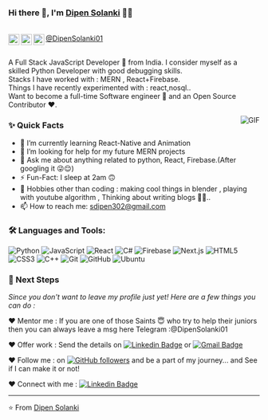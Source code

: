 ### Hi there 👋, I'm [Dipen Solanki](https://github.com/DipenSolanki01) 👨‍💻

<br/>

<a href="https://www.linkedin.com/in/dipen-solanki-2b2797240/">
  <img align="left" alt="Dipen's Linkedin" width="22px" src="https://camo.githubusercontent.com/c8a9c5b414cd812ad6a97a46c29af67239ddaeae08c41724ff7d945fb4c047e5/68747470733a2f2f6564656e742e6769746875622e696f2f537570657254696e7949636f6e732f696d616765732f7376672f6c696e6b6564696e2e737667" />
</a>

<a href="http://t.me/DipenSolanki01">
   @DipenSolanki01
  <img align="left" alt="Dipen's Telegram" width="22px" src="https://camo.githubusercontent.com/f4b401dd7cd9b7840fd31acafd49e151a80e4c9600bf219934461b96dd98e013/68747470733a2f2f6564656e742e6769746875622e696f2f537570657254696e7949636f6e732f696d616765732f7376672f74656c656772616d2e737667"  />
</a>

<a href="mailto:sdipen302@gmail.com">
  <img align="left" alt="Dipen's Email" width="22px" src="https://camo.githubusercontent.com/4a3dd8d10a27c272fd04b2ce8ed1a130606f95ea6a76b5e19ce8b642faa18c27/68747470733a2f2f6564656e742e6769746875622e696f2f537570657254696e7949636f6e732f696d616765732f7376672f676d61696c2e737667" />
</a>


<br />
<br/>

<p>
A Full Stack JavaScript Developer 🚀 from India. I consider myself as a skilled Python Developer with good debugging skills.
<br/>
Stacks I have worked with : MERN , React+Firebase.
<br/>  
Things I have recently experimented with : react,nosql..
<br/>
Want to become a full-time Software engineer 💸 and an Open Source Contributor ❤️.
</p>

  <img align="right" alt="GIF" src="https://media.giphy.com/media/CuuSHzuc0O166MRfjt/giphy.gif" />
  
### ✨ Quick Facts

- 🌱 I’m currently learning React-Native and Animation
- 🤔 I’m looking for help for my future MERN projects
- 💬 Ask me about anything related to python, React, Firebase.(After googling it 😜😌)
- ⚡️ Fun-Fact: I sleep at 2am 🙃
- 🎿 Hobbies other than coding : making cool things in blender , playing with youtube algorithm , Thinking about writing blogs 🤔🤖..
- 📫 How to reach me: sdipen302@gmail.com

### 🛠️ Languages and Tools:
![Python](https://img.shields.io/badge/-Python-black?style=flat-square&logo=python)
![JavaScript](https://img.shields.io/badge/-JavaScript-black?style=flat-square&logo=javascript)
![React](https://img.shields.io/badge/-React-black?style=flat-square&logo=react)
![C#](https://img.shields.io/badge/-C#-black?style=flat-square&logo=c#)
![Firebase](https://img.shields.io/badge/-Firebase-black?style=flat-square&logo=Firebase)
![Next.js](https://img.shields.io/badge/-Next-black?style=flat-square&logo=Next.js)
![HTML5](https://img.shields.io/badge/-HTML5-black?style=flat-square&logo=html5&logoColor=white)
![CSS3](https://img.shields.io/badge/-CSS3-black?style=flat-square&logo=css3)
![C++](https://img.shields.io/badge/-C-black?style=flat-square&logo=c)
![Git](https://img.shields.io/badge/-Git-black?style=flat-square&logo=git)
![GitHub](https://img.shields.io/badge/-GitHub-black?style=flat-square&logo=github)
![Ubuntu](https://img.shields.io/badge/-Ubuntu-black?style=flat-square&logo=ubuntu)


### 👣 Next Steps

_Since you don't want to leave my profile just yet! Here are a few things you can do :_


❤️ Mentor me : If you are one of those Saints 😇 who try to help their juniors then you can always leave a msg here Telegram :@DipenSolanki01

❤️ Offer work : Send the details on [![Linkedin Badge](https://img.shields.io/badge/-Dipen_Solanki-blue?style=flat-square&logo=Linkedin&logoColor=white&link=https://www.linkedin.com/in/dipen-solanki-2b2797240/)](https://www.linkedin.com/in/dipen-solanki-2b2797240/)
or [![Gmail Badge](https://img.shields.io/badge/-sdipen302@gmail.com-c14438?style=flat-square&logo=Gmail&logoColor=white&link=mailto:sdipen302@gmail.com)](mailto:sdipen302@gmail.com)

❤️ Follow me : on [![GitHub followers](https://img.shields.io/github/followers/DipenSolanki01?label=Follow&style=social)](https://github.com/DipenSolanki01?tab=followers) 
and be a part of my journey... and See if I can make it or not!

❤️ Connect with me : [![Linkedin Badge](https://img.shields.io/badge/-Dipen_Solanki-blue?style=flat-square&logo=Linkedin&logoColor=white&link=https:https://www.linkedin.com/in/dipen-solanki-2b2797240/)](https://www.linkedin.com/in/dipen-solanki-2b2797240/)

<hr/>

⭐️ From [Dipen Solanki](https://github.com/DipenSolanki01)
